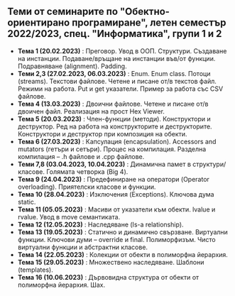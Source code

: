 ## Теми от семинарите по "Обектно-ориентирано програмиране", летен семестър 2022/2023, спец. "Информатика", групи 1 и 2 ##

- **Тема 1 (20.02.2023)** : Преговор. Увод в ООП. Структури. Създаване на инстанции. Подаване/връщане на инстанции във/от функции. Подравняване (alignment). Padding.  
- **Теми 2,3 (27.02.2023, 06.03.2023)** : Enum. Enum class. Потоци (streams). Текстови файлове. Четене и писане от/в текстов файл. Режими на работа. Put и get указатели. Пример за работа със CSV файлове.  
- **Тема 4 (13.03.2023)** : Двоични файлове. Четене и писане от/в двоичен файл. Реализация на прост Hex Viewer.  
- **Тема 5 (20.03.2023)** : Член-функции (методи). Конструктори и деструктор. Ред на работа на конструкторите и деструкторите. Конструктори и деструктор при композиция на обекти.  
- **Тема 6 (27.03.2023)** : Капсулация (encapsulation). Accessors and mutators (гетъри и сетъри). Процес на компилация. Разделна компилация – .h файлове и .cpp файлове.  
- **Теми 7,8 (03.04.2023, 10.04.2023)** : Динамична памет в структури/класове. Голямата четворка (Big 4).  
- **Тема 9 (24.04.2023)** : Предефиниране на оператори (Operator overloading). Приятелски класове и функции.  
- **Тема 10 (28.04.2023)** : Изключения (Exceptions). Ключова дума static.  
- **Тема 11 (05.05.2023)** : Масиви от указатели към обекти. lvalue и rvalue. Увод в move семантиката.  
- **Тема 12 (12.05.2023)** : Наследяване (Is-a relationship).
- **Тема 13 (19.05.2023)** : Статично и динамично свързване. Виртуални функции. Ключови думи – override и final. Полиморфизъм. Чисто виртуални функции и абстрактни класове.  
- **Тема 14 (22.05.2023)** : Колекции от обекти в полиморфна йерархия.  
- **Тема 15 (29.05.2023)** : Множествено наследяване. Шаблони (templates).  
- **Тема 16 (10.06.2023)** : Дървовидна структура от обекти от полиморфна йерархия. Шах.  
